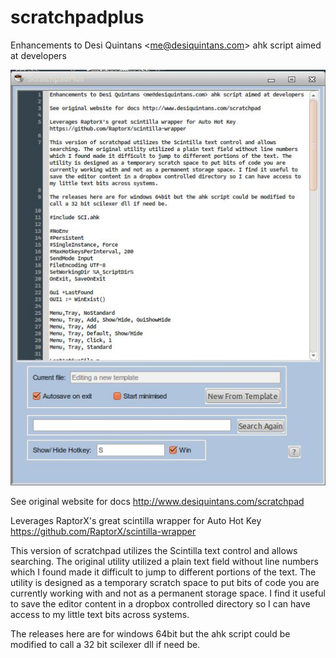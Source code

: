 # scratchpadplus
Enhancements to Desi Quintans &lt;me@desiquintans.com> ahk script aimed at developers

![Alt text](/screenshoots/screen01.jpg?raw=true "Bling")

See original website for docs http://www.desiquintans.com/scratchpad

Leverages RaptorX's great scintilla wrapper for Auto Hot Key https://github.com/RaptorX/scintilla-wrapper

This version of scratchpad utilizes the Scintilla text control and allows searching. The original utility utilized a plain text field without line numbers which I found made it difficult to jump to different portions of the text. The utility is designed as a temporary scratch space to put bits of code you are currently working with and not as a permanent storage space. I find it useful to save the editor content in a dropbox controlled directory so I can have access to my little text bits across systems.

The releases here are for windows 64bit but the ahk script could be modified to call a 32 bit scilexer dll if need be.
